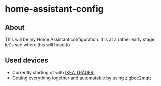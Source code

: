 # home-assistant-config

## About

This will be my Home Assistant configuration.
It is at a rather early stage, let's see where this will head to


## Used devices

  * Currently starting of with [IKEA TRÅDFRI](https://www.home-assistant.io/integrations/tradfri/)
  * Getting everything together and automatable by using [zigbee2mqtt](https://www.zigbee2mqtt.io/integration/home_assistant.html)

